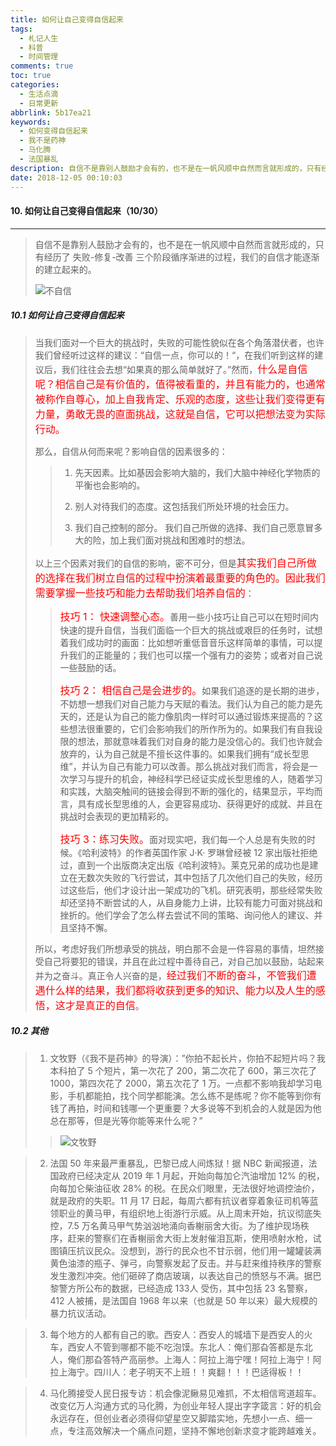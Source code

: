 ```yaml
---
title: 如何让自己变得自信起来
tags:
  - 札记人生
  - 科普
  - 时间管理
comments: true
toc: true
categories:
  - 生活点滴
  - 日常更新
abbrlink: 5b17ea21
keywords:
  - 如何变得自信起来
  - 我不是药神
  - 马化腾
  - 法国暴乱
description: 自信不是靠别人鼓励才会有的，也不是在一帆风顺中自然而言就形成的，只有经历了 失败-修复-改善 三个阶段循序渐进的过程，我们的自信才能逐渐的建立起来的。
date: 2018-12-05 00:10:03
---
```

<script type="text/javascript" src="/js/src/bai.js"></script>

#### 10. 如何让自己变得自信起来（10/30）
---
> 自信不是靠别人鼓励才会有的，也不是在一帆风顺中自然而言就形成的，只有经历了 失败-修复-改善 三个阶段循序渐进的过程，我们的自信才能逐渐的建立起来的。
>
> ![不自信](https://ws2.sinaimg.cn/large/006tNbRwgy1fxvefw42d3j30hs0buq45.jpg)

##### 10.1 如何让自己变得自信起来
> 当我们面对一个巨大的挑战时，失败的可能性貌似在各个角落潜伏者，也许我们曾经听过这样的建议：“自信一点，你可以的！“，在我们听到这样的建议后，我们往往会去想“如果真的那么简单就好了。”然而，<font color="red" size=3>什么是自信呢？相信自己是有价值的，值得被看重的，并且有能力的，也通常被称作自尊心，加上自我肯定、乐观的态度，这些让我们变得更有力量，勇敢无畏的直面挑战，这就是自信，它可以把想法变为实际行动。</font>
>
> 那么，自信从何而来呢？影响自信的因素很多的：
>>
>> 1. 先天因素。比如基因会影响大脑的，我们大脑中神经化学物质的平衡也会影响的。
>>
>> 2. 别人对待我们的态度。这包括我们所处环境的社会压力。
>>
>> 3. 我们自己控制的部分。 我们自己所做的选择、我们自己愿意冒多大的险，加上我们面对挑战和困难时的想法。
>
> 以上三个因素对我们的自信的影响，密不可分，但是<font color="red" size=3>其实我们自己所做的选择在我们树立自信的过程中扮演着最重要的角色的。因此我们需要掌握一些技巧和能力去帮助我们培养自信的</font>：
>>
>> <font color="red" size=3>技巧 1： 快速调整心态。</font>善用一些小技巧让自己可以在短时间内快速的提升自信，当我们面临一个巨大的挑战或艰巨的任务时，试想着我们成功时的画面：比如想听重低音音乐这样简单的事情，可以提升我们的正能量的；我们也可以摆一个强有力的姿势；或者对自己说一些鼓励的话。
>>
>> <font color="red" size=3>技巧 2： 相信自己是会进步的。</font>如果我们追逐的是长期的进步，不妨想一想我们对自己能力与天赋的看法。我们认为自己的能力是先天的，还是认为自己的能力像肌肉一样时可以通过锻炼来提高的？这些想法很重要的，它们会影响我们的所作所为的。如果我们有自我设限的想法，那就意味着我们对自身的能力是没信心的。我们也许就会放弃的，认为自己就是不擅长这件事的。如果我们拥有“成长型思维”，并认为自己有能力可以改善。那么挑战对我们而言，将会是一次学习与提升的机会，神经科学已经证实成长型思维的人，随着学习和实践，大脑突触间的链接会得到不断的强化的，结果显示，平均而言，具有成长型思维的人，会更容易成功、获得更好的成就、并且在挑战时会表现的更加精彩的。
>>
>> <font color="red" size=3>技巧 3：练习失败。</font>面对现实吧，我们每一个人总是有失败的时候。《哈利波特》的作者英国作家 J·K· 罗琳曾经被 12 家出版社拒绝过，直到一个出版商决定出版《哈利波特》。莱克兄弟的成功也是建立在无数次失败的飞行尝试，其中包括了几次他们自己的失败，经历过这些后，他们才设计出一架成功的飞机。研究表明，那些经常失败却还坚持不断尝试的人，从自身能力上讲，比较有能力可面对挑战和挫折的。他们学会了怎么样去尝试不同的策略、询问他人的建议、并且坚持不懈。
>
> 所以，考虑好我们所想承受的挑战，明白那不会是一件容易的事情，坦然接受自己将要犯的错误，并且在此过程中善待自己，对自己加以鼓励，站起来并为之奋斗。真正令人兴奋的是，<font color="red" size=3>经过我们不断的奋斗，不管我们遭遇什么样的结果，我们都将收获到更多的知识、能力以及人生的感悟，这才是真正的自信</font>。

##### 10.2 其他
> 1. 文牧野（《我不是药神》的导演）：”你拍不起长片，你拍不起短片吗？我本科拍了 5 个短片，第一次花了 200，第二次花了 600，第三次花了 1000，第四次花了 2000，第五次花了 1 万。一点都不影响我却学习电影，手机都能拍，找个同学都能演。怎么练不是练呢？你不能等到你有钱了再拍，时间和钱哪一个更重要？大多说等不到机会的人就是因为他总在那等，但是光等你能等来什么呢？”
>>
>> ![文牧野](https://ws1.sinaimg.cn/large/006tNbRwgy1fxvfow2nscj30dz0lndk3.jpg)

> 2. 法国 50 年来最严重暴乱，巴黎已成人间炼狱！据 NBC 新闻报道，法国政府已经决定从 2019 年 1 月起，开始向每加仑汽油增加 12% 的税，向每加仑柴油征收 28% 的税。在民众们眼里，无法很好地调控油价，就是政府的失职。11 月 17 日起，每周六都有抗议者穿着象征司机等蓝领职业的黄马甲，有组织地上街游行示威。从上周末开始，抗议彻底失控，7.5 万名黄马甲气势汹汹地涌向香榭丽舍大街。为了维护现场秩序，赶来的警察们在香榭丽舍大街上发射催泪瓦斯，使用喷射水枪，试图镇压抗议民众。没想到，游行的民众也不甘示弱，他们用一罐罐装满黄色油漆的瓶子、弹弓，向警察发起了反击。并与赶来维持秩序的警察发生激烈冲突。他们砸碎了商店玻璃，以表达自己的愤怒与不满。据巴黎警方所公布的数据，已经造成 133人 受伤，其中包括 23 名警察，412 人被捕，是法国自 1968 年以来（也就是 50 年以来）最大规模的暴力抗议活动。

> 3. 每个地方的人都有自己的歌。西安人：西安人的城墙下是西安人的火车，西安人不管到哪都不能不吃泡馍。东北人：俺们那旮答都是东北人，俺们那旮答特产高丽参。上海人：阿拉上海宁嘿！阿拉上海宁！阿拉上海宁。四川人：老子明天不上班！！爽翻！！！巴适得板！！

> 4. 马化腾接受人民日报专访：机会像泥鳅易见难抓，不太相信弯道超车。改变亿万人沟通方式的马化腾，为创业年轻人提出字字箴言：好的机会永远存在，但创业者必须得仰望星空又脚踏实地，先想小一点、细一点，专注高效解决一个痛点问题，坚持不懈地创新求变才能跨越难关。

